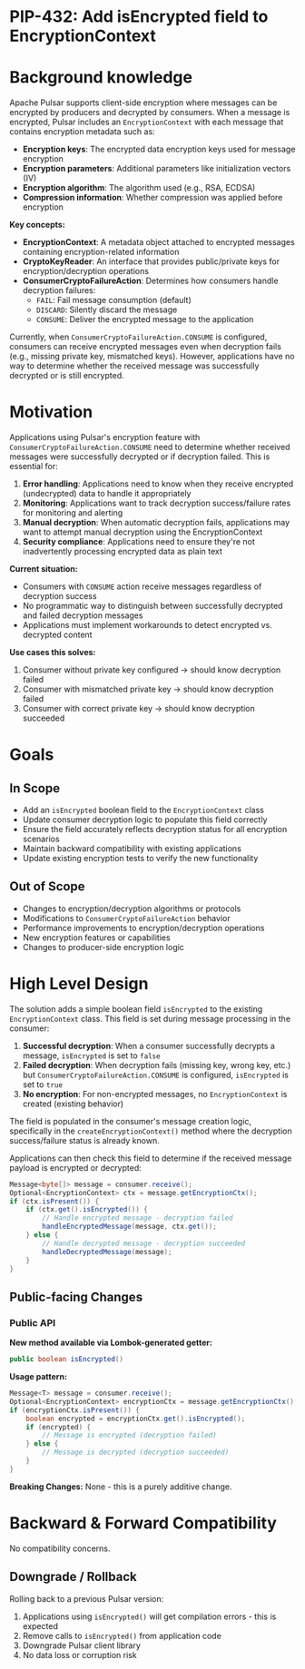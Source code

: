 # PIP-432: Add isEncrypted field to EncryptionContext

# Background knowledge

Apache Pulsar supports client-side encryption where messages can be encrypted by producers and decrypted by consumers. When a message is encrypted, Pulsar includes an `EncryptionContext` with each message that contains encryption metadata such as:

- **Encryption keys**: The encrypted data encryption keys used for message encryption
- **Encryption parameters**: Additional parameters like initialization vectors (IV)
- **Encryption algorithm**: The algorithm used (e.g., RSA, ECDSA)
- **Compression information**: Whether compression was applied before encryption

**Key concepts:**
- **EncryptionContext**: A metadata object attached to encrypted messages containing encryption-related information
- **CryptoKeyReader**: An interface that provides public/private keys for encryption/decryption operations
- **ConsumerCryptoFailureAction**: Determines how consumers handle decryption failures:
  - `FAIL`: Fail message consumption (default)
  - `DISCARD`: Silently discard the message
  - `CONSUME`: Deliver the encrypted message to the application

Currently, when `ConsumerCryptoFailureAction.CONSUME` is configured, consumers can receive encrypted messages even when decryption fails (e.g., missing private key, mismatched keys). However, applications have no way to determine whether the received message was successfully decrypted or is still encrypted.

# Motivation

Applications using Pulsar's encryption feature with `ConsumerCryptoFailureAction.CONSUME` need to determine whether received messages were successfully decrypted or if decryption failed. This is essential for:

1. **Error handling**: Applications need to know when they receive encrypted (undecrypted) data to handle it appropriately
2. **Monitoring**: Applications want to track decryption success/failure rates for monitoring and alerting
3. **Manual decryption**: When automatic decryption fails, applications may want to attempt manual decryption using the EncryptionContext
4. **Security compliance**: Applications need to ensure they're not inadvertently processing encrypted data as plain text

**Current situation:**
- Consumers with `CONSUME` action receive messages regardless of decryption success
- No programmatic way to distinguish between successfully decrypted and failed decryption messages
- Applications must implement workarounds to detect encrypted vs. decrypted content

**Use cases this solves:**
1. Consumer without private key configured → should know decryption failed
2. Consumer with mismatched private key → should know decryption failed
3. Consumer with correct private key → should know decryption succeeded

# Goals

## In Scope

- Add an `isEncrypted` boolean field to the `EncryptionContext` class
- Update consumer decryption logic to populate this field correctly
- Ensure the field accurately reflects decryption status for all encryption scenarios
- Maintain backward compatibility with existing applications
- Update existing encryption tests to verify the new functionality

## Out of Scope

- Changes to encryption/decryption algorithms or protocols
- Modifications to `ConsumerCryptoFailureAction` behavior
- Performance improvements to encryption/decryption operations
- New encryption features or capabilities
- Changes to producer-side encryption logic

# High Level Design

The solution adds a simple boolean field `isEncrypted` to the existing `EncryptionContext` class. This field is set during message processing in the consumer:

1. **Successful decryption**: When a consumer successfully decrypts a message, `isEncrypted` is set to `false`
2. **Failed decryption**: When decryption fails (missing key, wrong key, etc.) but `ConsumerCryptoFailureAction.CONSUME` is configured, `isEncrypted` is set to `true`
3. **No encryption**: For non-encrypted messages, no `EncryptionContext` is created (existing behavior)

The field is populated in the consumer's message creation logic, specifically in the `createEncryptionContext()` method where the decryption success/failure status is already known.

Applications can then check this field to determine if the received message payload is encrypted or decrypted:

```java
Message<byte[]> message = consumer.receive();
Optional<EncryptionContext> ctx = message.getEncryptionCtx();
if (ctx.isPresent()) {
    if (ctx.get().isEncrypted()) {
        // Handle encrypted message - decryption failed
        handleEncryptedMessage(message, ctx.get());
    } else {
        // Handle decrypted message - decryption succeeded
        handleDecryptedMessage(message);
    }
}
```

## Public-facing Changes

### Public API

**New method available via Lombok-generated getter:**
```java
public boolean isEncrypted()
```

**Usage pattern:**
```java
Message<T> message = consumer.receive();
Optional<EncryptionContext> encryptionCtx = message.getEncryptionCtx();
if (encryptionCtx.isPresent()) {
    boolean encrypted = encryptionCtx.get().isEncrypted();
    if (encrypted) {
        // Message is encrypted (decryption failed)
    } else {
        // Message is decrypted (decryption succeeded)
    }
}
```

**Breaking Changes:** None - this is a purely additive change.

# Backward & Forward Compatibility

No compatibility concerns.

## Downgrade / Rollback

Rolling back to a previous Pulsar version:
1. Applications using `isEncrypted()` will get compilation errors - this is expected
2. Remove calls to `isEncrypted()` from application code
3. Downgrade Pulsar client library
4. No data loss or corruption risk